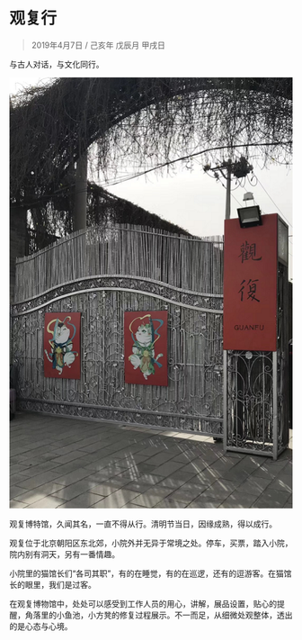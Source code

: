 # 观复行
> 2019年4月7日 / 己亥年 戊辰月 甲戌日

与古人对话，与文化同行。

![观复大门照片](../assets/003/100-1554636805000.png)

观复博特馆，久闻其名，一直不得从行。清明节当日，因缘成熟，得以成行。

观复位于北京朝阳区东北郊，小院外并无异于常境之处。停车，买票，踏入小院，院内别有洞天，另有一番情趣。

小院里的猫馆长们“各司其职”，有的在睡觉，有的在巡逻，还有的逗游客。在猫馆长的眼里，我们是过客。

在观复博物馆中，处处可以感受到工作人员的用心，讲解，展品设置，贴心的提醒，角落里的小鱼池，小方凳的修复过程展示。不一而足，从细微处观整体，透出的是心态与心境。
 
